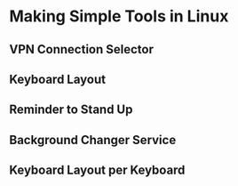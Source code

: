 # Making Simple Tools in Linux

## VPN Connection Selector

## Keyboard Layout

## Reminder to Stand Up

## Background Changer Service

## Keyboard Layout per Keyboard
